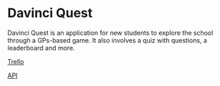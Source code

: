 # Davinci Quest

Davinci Quest is an application for new students to explore the school through a GPs-based game. It also involves a quiz with questions, a leaderboard and more.

[Trello](https://trello.com/b/krERsqJY/davinci-speurtocht/)

[API](https://github.com/newLisa/SpeurtochtApi)

